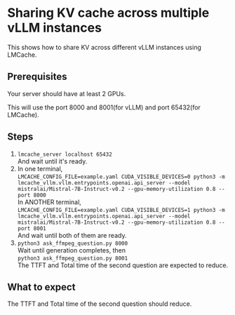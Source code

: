 # Sharing KV cache across multiple vLLM instances
This shows how to share KV across different vLLM instances using LMCache.  
## Prerequisites
Your server should have at least 2 GPUs.  

This will use the port 8000 and 8001(for vLLM) and port 65432(for LMCache).  
## Steps
1.  ```lmcache_server localhost 65432```  
And wait until it's ready.  
2. In one terminal,  
```LMCACHE_CONFIG_FILE=example.yaml CUDA_VISIBLE_DEVICES=0 python3 -m lmcache_vllm.vllm.entrypoints.openai.api_server --model mistralai/Mistral-7B-Instruct-v0.2 --gpu-memory-utilization 0.8 --port 8000```  
In ANOTHER terminal,   
```LMCACHE_CONFIG_FILE=example.yaml CUDA_VISIBLE_DEVICES=1 python3 -m lmcache_vllm.vllm.entrypoints.openai.api_server --model mistralai/Mistral-7B-Instruct-v0.2 --gpu-memory-utilization 0.8 --port 8001```  
And wait until both of them are ready.  
3.  ```python3 ask_ffmpeg_question.py 8000```  
Wait until generation completes, then  
```python3 ask_ffmpeg_question.py 8001```  
The TTFT and Total time of the second question are expected to reduce.  
## What to expect
The TTFT and Total time of the second question should reduce.  

